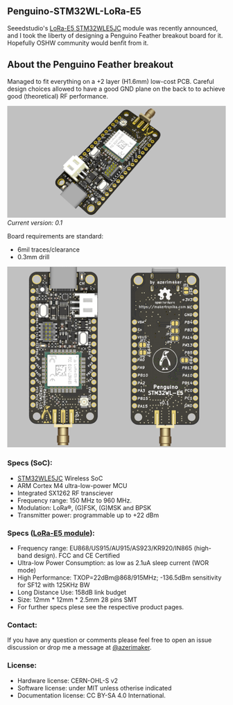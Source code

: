 ## Penguino-STM32WL-LoRa-E5
 Seeedstudio's [LoRa-E5 STM32WLE5JC](https://www.seeedstudio.com/LoRa-E5-Wireless-Module-p-4745.html) module was recently announced, and I took the liberty of designing a Penguino Feather breakout board for it. Hopefully OSHW community would benfit from it. 


## About the Penguino Feather breakout
Managed to fit everything on a +2 layer (H1.6mm) low-cost PCB. Careful design choices allowed to have a good GND plane on the back to to achieve good (theoretical) RF performance. 

![Penguino-STM32WL-LoRa-E5](docs\Penguino-STM32-E5.PNG)
_Current version: 0.1_

Board requirements are standard: 
- 6mil traces/clearance
- 0.3mm drill


![Penguino-STM32WL-LoRa-E5-back](docs\Penguino-STM32-E5-sbs.png)

### Specs (SoC): 
- [STM32WLE5JC](https://www.st.com/en/microcontrollers-microprocessors/stm32wle5jc.html) Wireless SoC
- ARM Cortex M4 ultra-low-power MCU
- Integrated SX1262 RF transciever
- Frequency range: 150 MHz to 960 MHz.
- Modulation: LoRa®, (G)FSK, (G)MSK and BPSK
- Transmitter power: programmable up to +22 dBm 

### Specs ([LoRa-E5 module](](https://www.seeedstudio.com/LoRa-E5-Wireless-Module-p-4745.html))): 
- Frequency range: EU868/US915/AU915/AS923/KR920/IN865 (high-band design). FCC and CE Certified
- Ultra-low Power Consumption: as low as 2.1uA sleep current (WOR mode)
- High Performance: TXOP=22dBm@868/915MHz; -136.5dBm sensitivity for SF12 with 125KHz BW 
- Long Distance Use: 158dB link budget
- Size: 12mm * 12mm * 2.5mm 28 pins SMT
- For further specs plese see the respective product pages. 





### Contact:
If you have any question or comments please feel free to open an issue discussion or drop me a message at [@azerimaker](https://twitter.com/azerimaker). 

### License:
- Hardware license: CERN-OHL-S v2
- Software license: under MIT unless otherise indicated 
- Documentation license:  CC BY-SA 4.0 International.


